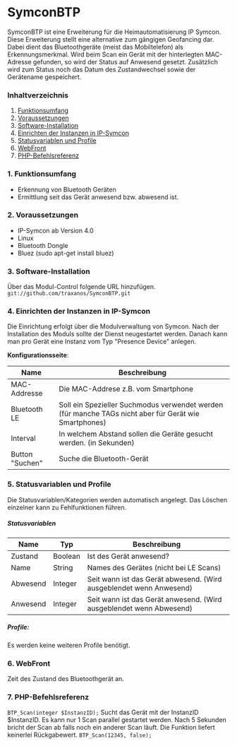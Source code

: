 # SymconBTP
SymconBTP ist eine Erweiterung für die Heimautomatisierung IP Symcon. Diese Erweiterung stellt eine alternative zum gängigen Geofancing dar. Dabei dient das Bluetoothgeräte (meist das Mobiltelefon) als Erkennungsmerkmal. Wird beim Scan ein Gerät mit der hinterlegten MAC-Adresse gefunden, so wird der Status auf Anwesend gesetzt. Zusätzlich wird zum Status noch das Datum des Zustandwechsel sowie der Gerätename gespeichert.

### Inhaltverzeichnis

1. [Funktionsumfang](#1-funktionsumfang)
2. [Voraussetzungen](#2-voraussetzungen)
3. [Software-Installation](#3-software-installation)
4. [Einrichten der Instanzen in IP-Symcon](#4-einrichten-der-instanzen-in-ip-symcon)
5. [Statusvariablen und Profile](#5-statusvariablen-und-profile)
6. [WebFront](#6-webfront)
7. [PHP-Befehlsreferenz](#7-php-befehlsreferenz)

### 1. Funktionsumfang

* Erkennung von Bluetooth Geräten
* Ermittlung seit das Gerät anwesend bzw. abwesend ist.

### 2. Voraussetzungen

- IP-Symcon ab Version 4.0
- Linux
- Bluetooth Dongle
- Bluez (sudo apt-get install bluez)

### 3. Software-Installation

Über das Modul-Control folgende URL hinzufügen.  
`git://github.com/traxanos/SymconBTP.git`  

### 4. Einrichten der Instanzen in IP-Symcon

Die Einrichtung erfolgt über die Modulverwaltung von Symcon. Nach der Installation des Moduls sollte der Dienst neugestartet werden. Danach kann man pro Gerät eine Instanz vom Typ "Presence Device" anlegen.

__Konfigurationsseite__:

Name            | Beschreibung
--------------- | ---------------------------------
MAC-Addresse    | Die MAC-Addrese z.B. vom Smartphone
Bluetooth LE    | Soll ein Spezieller Suchmodus verwendet werden (für manche TAGs nicht aber für Gerät wie Smartphones)
Interval        | In welchem Abstand sollen die Geräte gesucht werden. (in Sekunden)
Button "Suchen" | Suche die Bluetooth-Gerät

### 5. Statusvariablen und Profile

Die Statusvariablen/Kategorien werden automatisch angelegt. Das Löschen einzelner kann zu Fehlfunktionen führen.

##### Statusvariablen

Name         | Typ       | Beschreibung
------------ | --------- | ----------------
Zustand      | Boolean   | Ist des Gerät anwesend?
Name         | String    | Names des Gerätes (nicht bei LE Scans)
Abwesend     | Integer   | Seit wann ist das Gerät abwesend. (Wird ausgeblendet wenn Anwesend)
Anwesend     | Integer   | Seit wann ist das Gerät anwesend. (Wird ausgeblendet wenn Abwesend)

##### Profile:

Es werden keine weiteren Profile benötigt.

### 6. WebFront

Zeit des Zustand des Bluetoothgerät an.

### 7. PHP-Befehlsreferenz

`BTP_Scan(integer $InstanzID);`
Sucht das Gerät mit der InstanzID $InstanzID. Es kann nur 1 Scan parallel gestartet werden. Nach 5 Sekunden bricht der Scan ab falls noch ein anderer Scan läuft.
Die Funktion liefert keinerlei Rückgabewert.
`BTP_Scan(12345, false);`
